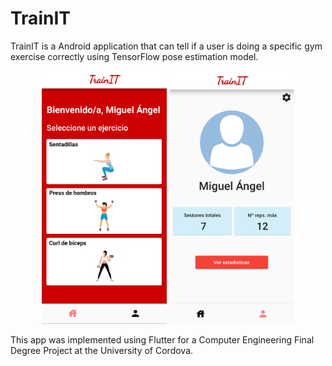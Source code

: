 # TrainIT
TrainIT is a Android application that can tell if a user is doing a specific gym exercise correctly using TensorFlow pose estimation model.   

<p align="center">
  <img src="images/Screens/HomeScreen.jpg" width="200"> <img src="images/Screens/ProfileScreen.jpg" width="200">
</p> 
This app was implemented using Flutter for a Computer Engineering Final Degree Project at the University of Cordova.
